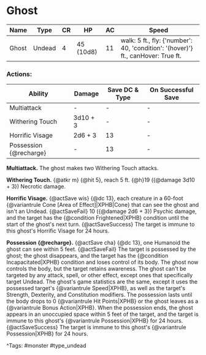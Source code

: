 # Ghost

| Name | Type | CR | HP | AC | Speed |
|------|------|----|----|----|-------|
| Ghost | Undead | 4 | 45 (10d8) | 11 | walk: 5 ft., fly: {'number': 40, 'condition': '(hover)'} ft., canHover: True ft. |

### Actions:

| Ability | Damage | Save DC & Type | On Successful Save |
|---------|--------|----------------|--------------------|
| Multiattack | - | - | - |
| Withering Touch | 3d10 + 3 | - | - |
| Horrific Visage | 2d6 + 3 | 13 | - |
| Possession {@recharge} | - | 13 | - |


**Multiattack.** The ghost makes two Withering Touch attacks.

**Withering Touch.** {@atkr m} {@hit 5}, reach 5 ft. {@h}19 ({@damage 3d10 + 3}) Necrotic damage.

**Horrific Visage.** {@actSave wis} {@dc 13}, each creature in a 60-foot {@variantrule Cone [Area of Effect]|XPHB|Cone} that can see the ghost and isn't an Undead. {@actSaveFail} 10 ({@damage 2d6 + 3}) Psychic damage, and the target has the {@condition Frightened|XPHB} condition until the start of the ghost's next turn. {@actSaveSuccess} The target is immune to this ghost's Horrific Visage for 24 hours.

**Possession {@recharge}.** {@actSave cha} {@dc 13}, one Humanoid the ghost can see within 5 feet. {@actSaveFail} The target is possessed by the ghost; the ghost disappears, and the target has the {@condition Incapacitated|XPHB} condition and loses control of its body. The ghost now controls the body, but the target retains awareness. The ghost can't be targeted by any attack, spell, or other effect, except ones that specifically target Undead. The ghost's game statistics are the same, except it uses the possessed target's {@variantrule Speed|XPHB}, as well as the target's Strength, Dexterity, and Constitution modifiers. The possession lasts until the body drops to 0 {@variantrule Hit Points|XPHB} or the ghost leaves as a {@variantrule Bonus Action|XPHB}. When the possession ends, the ghost appears in an unoccupied space within 5 feet of the target, and the target is immune to this ghost's {@variantrule Possession|XPHB} for 24 hours. {@actSaveSuccess} The target is immune to this ghost's {@variantrule Possession|XPHB} for 24 hours.

^Tags: #monster #type_undead